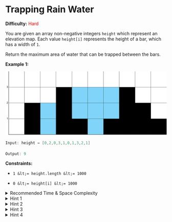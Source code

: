 # Trapping Rain Water

**Difficulty:** <span style="color: red;">Hard</span>

You are given an array non-negative integers `height` which represent an elevation map. Each value `height[i]` represents the height of a bar, which has a width of `1`.

Return the maximum area of water that can be trapped between the bars.

**Example 1:**

![Example img](Ex1.png)
```java
Input: height = [0,2,0,3,1,0,1,3,2,1]

Output: 9
```
**Constraints:**


- `1 &lt;= height.length &lt;= 1000`

- `0 &lt;= height[i] &lt;= 1000`






<details>
<summary>Recommended Time &amp; Space Complexity</summary>

You should aim for a solution as good or better than `O(n)` time and `O(n)` space, where `n` is the size of the input array.

</details>



<details>
<summary>Hint 1</summary>

How can we determine the amount of water that can be trapped at a specific position in the array? Perhaps looking at the image might help clarify.

</details>



<details>
<summary>Hint 2</summary>

From the image, we can see that to calculate the amount of water trapped at a position, the greater element to the left `l` and the greater element to the right `r` of the current position are crucial. The formula for the trapped water at index `i` is given by: `min(height[l], height[r]) - height[i]`.

</details>



<details>
<summary>Hint 3</summary>

A brute force solution would involve iterating through the array with index `i`, finding the greater elements to the left (`l`) and right (`r`) for each index, and then calculating the trapped water for that position. The total amount of trapped water would be the sum of the water trapped at each index. Finding `l` and `r` for each index involves repeated work, resulting in an `O(n^2)` solution. Can you think of a more efficient approach? Maybe there is something that we can precompute and store in arrays.

</details>



<details>
<summary>Hint 4</summary>

We can store the prefix maximum in an array by iterating from left to right and the suffix maximum in another array by iterating from right to left. For example, in `[1, 5, 2, 3, 4]`, for the element `3`, the prefix maximum is `5`, and the suffix maximum is `4`. Once these arrays are built, we can iterate through the array with index `i` and calculate the total water trapped at each position using the formula: `min(prefix[i], suffix[i]) - height[i]`.

</details>